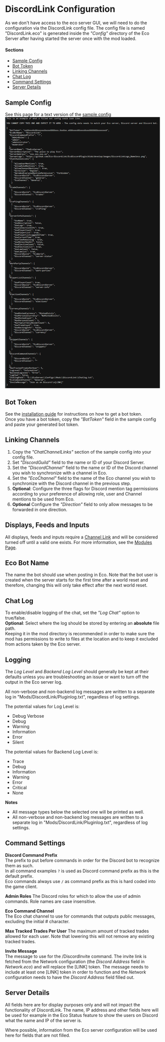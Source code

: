 # DiscordLink Configuration
As we don't have access to the eco server GUI, we will need to do the configuration via the DiscordLink config file.
The config file is named "DiscordLink.eco" is generated inside the _"Config"_ directory of the Eco Server after having started the server once with the mod loaded.

#### Sections
* [Sample Config](#sample-config)
* [Bot Token](#bot-token)
* [Linking Channels](#linking-channels)
* [Chat Log](#chat-log)
* [Command Settings](#command-settings)
* [Server Details](#server-details)

## Sample Config
See this page for a text version of the [sample config](SampleConfig.md)
![Sample Config](images/configuration/no_gui/1.png)

## Bot Token
See the [installation guide](Installation.md) for instructions on how to get a bot token.  
Once you have a bot token, copy the _"BotToken"_ field in the sample config and paste your generated bot token.

## Linking Channels
1. Copy the _"ChatChannelLinks"_ section of the sample config into your config file.
2. Set _"DiscordGuild"_ field to the name or ID of your Discord Server.
3. Set the _"DiscordChannel"_ field to the name or ID of the Discord channel you wish to synchronize with a channel in Eco.
4. Set the _"EcoChannel"_ field to the name of the Eco channel you wish to synchronize with the Discord channel in the previous step.
5. **Optional**: Configure the three flags for Discord mention tag permissions according to your preference of allowing role, user and Channel mentions to be used from Eco.
5. **Optional** Configure the _"Direction"_ field to only allow messages to be forwarded in one direction.

## Displays, Feeds and Inputs
All displays, feeds and inputs require a [Channel Link](#linking-channels) and will be considered turned off until a valid one exists.
For more information, see the [Modules Page](Modules.md).

## Eco Bot Name
The name the bot should use when posting in Eco.
Note that the bot user is created when the server starts for the first time after a world reset and therefore, changing this will only take effect after the next world reset.

## Chat Log
To enable/disable logging of the chat, set the _"Log Chat"_ option to true/false.  
**Optional**: Select where the log should be stored by entering an **absolute** file path.  
Keeping it in the mod directory is recommended in order to make sure the mod has permissions to write to files at the location and to keep it excluded from actions taken by the Eco server.

## Logging
The _Log Level_ and _Backend Log Level_ should generally be kept at their defaults unless you are troubleshooting an issue or want to turn off the output in the Eco server log.

All non-verbose and non-backend log messages are written to a separate log in "Mods/DiscordLink/Pluginlog.txt", regardless of log settings.

The potential values for Log Level is:
* Debug Verbose
* Debug
* Warning
* Information
* Error
* Silent

The potential values for Backend Log Level is:
* Trace
* Debug
* Information
* Warning
* Error
* Critical
* None

**Notes**
* All message types below the selected one will be printed as well.
* All non-verbose and non-backend log messages are written to a separate log in "Mods/DiscordLink/Pluginlog.txt", regardless of log settings.

## Command Settings
**Discord Command Prefix**  
The prefix to put before commands in order for the Discord bot to recognize them as such.  
In all command examples `?` is used as Discord command prefix as this is the default prefix.  
Eco commands always use `/` as command prefix as this is hard coded into the game client.

**Admin Roles**
The Discord roles for which to allow the use of admin commands. Role names are case insensitive.

**Eco Command Channel**  
The Eco chat channel to use for commands that outputs public messages, excluding the initial # character.

**Max Tracked Trades Per User**
The maximum amount of tracked trades allowed for each user.
Note that lowering this will not remove any existing tracked trades.

**Invite Message**  
The message to use for the /DiscordInvite command. The invite link is fetched from the Network configuration (the _Discord Address_ field in _Network.eco_) and will replace the [LINK] token. The message needs to include at least one [LINK] token in order to function and the _Network_ configuration needs to have the _Discord Address_ field filled out.

## Server Details
All fields here are for display purposes only and will not impact the functionality of DiscordLink.
The name, IP address and other fields here will be used for example in the Eco Status feature to show the users on Discord what the name and IP of the server is.

Where possible, information from the Eco server configuration will be used here for fields that are not filled.

